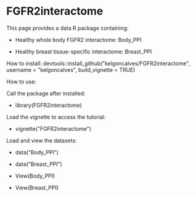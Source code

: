 # FGFR2interactome

This page provides a data R package containing:

  - Healthy whole body FGFR2 interactome: Body_PPI
  
  - Healthy breast tissue-specific interactome: Breast_PPI

How to install: devtools::install_github("kelgoncalves/FGFR2interactome", username = "kelgoncalves", build_vignette = TRUE)

How to use:

  Call the package after installed:

  - library(FGFR2interactome)
  
  Load the vignette to access the tutorial:
  
  - vignette("FGFR2interactome")
  
  Load and view the datasets:
  
  - data("Body_PPI")
  
  - data("Breast_PPI")

  - View(Body_PPI)
  
  - View(Breast_PPI)
